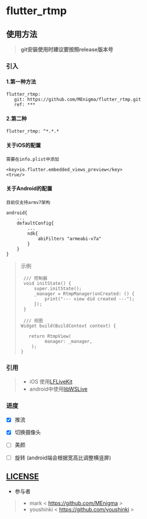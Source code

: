 # flutter_rtmp



## 使用方法
>   **git安装使用时建议要按照release版本号**

### 引入
#### 1.第一种方法
    flutter_rtmp:
       git: https://github.com/MEnigma/flutter_rtmp.git
       ref: ***

#### 2.第二种
    flutter_rtmp: ^*.*.*

#### 关于iOS的配置
```
需要在info.plist中添加 

<key>io.flutter.embedded_views_preview</key>
<true/>
```
#### 关于Android的配置
```
目前仅支持armv7架构

android{
    ...
    defaultConfig{
        ...
        ndk{
            abiFilters "armeabi-v7a"
        }
    }
}
```

>示例
>   ```
>    /// 控制器
>    void initState() {
>        super.initState();
>        _manager = RtmpManager(onCreated: () {
>            print("--- view did created ---");
>        });
>    }
>
>    /// 视图
>   Widget build(BuildContext context) {
>
>      return RtmpView(
>            manager: _manager,
>       );
>   }
>   ```
    
### 引用

>*   iOS 使用[LFLiveKit](https://github.com/LaiFengiOS/LFLiveKit)
>*   android中使用[libWSLive](https://github.com/geeklx/myapplication2018/tree/master/p004_livedemo)

### 进度

* [x] 推流
* [x] 切换摄像头
* [ ] 美颜
* [ ] 旋转 (android端会根据宽高比调整横竖屏)


## [LICENSE](https://github.com/MEnigma/flutter_rtmp/blob/master/LICENSE)

* 参与者
>* mark < https://github.com/MEnigma >
>* youshinki < https://github.com/youshinki >